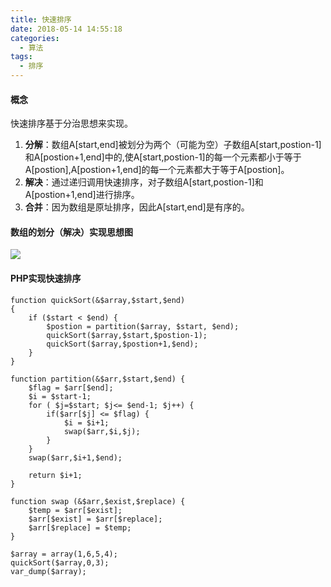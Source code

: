 ```yaml
---
title: 快速排序
date: 2018-05-14 14:55:18
categories:
  - 算法
tags:
  - 排序
---
```

#### 概念
快速排序基于分治思想来实现。
1. **分解**：数组A[start,end]被划分为两个（可能为空）子数组A[start,postion-1]和A[postion+1,end]中的,使A[start,postion-1]的每一个元素都小于等于A[postion],A[postion+1,end]的每一个元素都大于等于A[postion]。
2. **解决**：通过递归调用快速排序，对子数组A[start,postion-1]和A[postion+1,end]进行排序。
3. **合并**：因为数组是原址排序，因此A[start,end]是有序的。

#### 数组的划分（解决）实现思想图
![](http://ps-blog.oss-cn-beijing.aliyuncs.com/18-5-14/60412907.jpg)
#### PHP实现快速排序

```
function quickSort(&$array,$start,$end)
{
    if ($start < $end) {
        $postion = partition($array, $start, $end);
        quickSort($array,$start,$postion-1);
        quickSort($array,$postion+1,$end);
    }
}

function partition(&$arr,$start,$end) {
    $flag = $arr[$end];
    $i = $start-1;
    for ( $j=$start; $j<= $end-1; $j++) {
        if($arr[$j] <= $flag) {
            $i = $i+1;
            swap($arr,$i,$j);
        }
    }
    swap($arr,$i+1,$end);

    return $i+1;
}

function swap (&$arr,$exist,$replace) {
    $temp = $arr[$exist];
    $arr[$exist] = $arr[$replace];
    $arr[$replace] = $temp;
}

$array = array(1,6,5,4);
quickSort($array,0,3);
var_dump($array);

```


